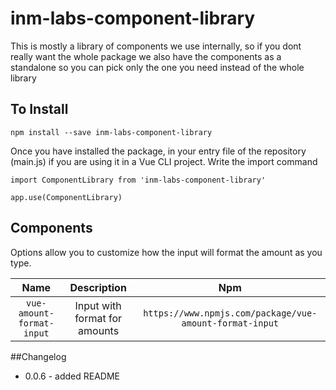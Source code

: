 # inm-labs-component-library

This is mostly a library of components we use internally, so if you dont really want the whole package we also have
the components as a standalone so you can pick only the one you need instead of the whole library

## To Install
```
npm install --save inm-labs-component-library
```
Once you have installed the package, in your entry file of the repository (main.js) if you are using it in a Vue CLI project. Write the import command

```
import ComponentLibrary from 'inm-labs-component-library'

app.use(ComponentLibrary)
```

## Components

Options allow you to customize how the input will format the amount as you type.

| Name | Description | Npm |
| :----------------: | :-----------:  | :-----------:  |
| `vue-amount-format-input` | Input with format for amounts | `https://www.npmjs.com/package/vue-amount-format-input` |

##Changelog

- 0.0.6 - added README
